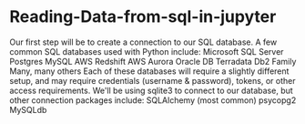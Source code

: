 # Reading-Data-from-sql-in-jupyter
Our first step will be to create a connection to our SQL database. A few common SQL databases used with Python include:  Microsoft SQL Server Postgres MySQL AWS Redshift AWS Aurora Oracle DB Terradata Db2 Family Many, many others Each of these databases will require a slightly different setup, and may require credentials (username &amp; password), tokens, or other access requirements. We'll be using sqlite3 to connect to our database, but other connection packages include:  SQLAlchemy (most common) psycopg2 MySQLdb
